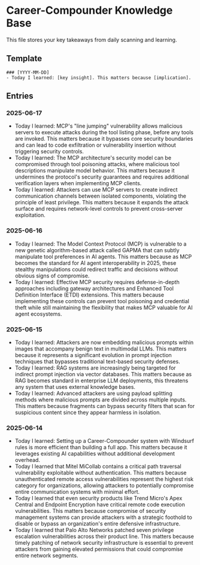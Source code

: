 # Career-Compounder Knowledge Base

This file stores your key takeaways from daily scanning and learning.

## Template
```
### [YYYY-MM-DD]
- Today I learned: [key insight]. This matters because [implication].
```

## Entries
### 2025-06-17
- Today I learned: MCP's "line jumping" vulnerability allows malicious servers to execute attacks during the tool listing phase, before any tools are invoked. This matters because it bypasses core security boundaries and can lead to code exfiltration or vulnerability insertion without triggering security controls.
- Today I learned: The MCP architecture's security model can be compromised through tool poisoning attacks, where malicious tool descriptions manipulate model behavior. This matters because it undermines the protocol's security guarantees and requires additional verification layers when implementing MCP clients.
- Today I learned: Attackers can use MCP servers to create indirect communication channels between isolated components, violating the principle of least privilege. This matters because it expands the attack surface and requires network-level controls to prevent cross-server exploitation.
### 2025-06-16
- Today I learned: The Model Context Protocol (MCP) is vulnerable to a new genetic algorithm-based attack called GAPMA that can subtly manipulate tool preferences in AI agents. This matters because as MCP becomes the standard for AI agent interoperability in 2025, these stealthy manipulations could redirect traffic and decisions without obvious signs of compromise.
- Today I learned: Effective MCP security requires defense-in-depth approaches including gateway architectures and Enhanced Tool Definition Interface (ETDI) extensions. This matters because implementing these controls can prevent tool poisoning and credential theft while still maintaining the flexibility that makes MCP valuable for AI agent ecosystems.
### 2025-06-15
- Today I learned: Attackers are now embedding malicious prompts within images that accompany benign text in multimodal LLMs. This matters because it represents a significant evolution in prompt injection techniques that bypasses traditional text-based security defenses.
- Today I learned: RAG systems are increasingly being targeted for indirect prompt injection via vector databases. This matters because as RAG becomes standard in enterprise LLM deployments, this threatens any system that uses external knowledge bases.
- Today I learned: Advanced attackers are using payload splitting methods where malicious prompts are divided across multiple inputs. This matters because fragments can bypass security filters that scan for suspicious content since they appear harmless in isolation.

### 2025-06-14
- Today I learned: Setting up a Career-Compounder system with Windsurf rules is more efficient than building a full app. This matters because it leverages existing AI capabilities without additional development overhead.
- Today I learned that Mitel MiCollab contains a critical path traversal vulnerability exploitable without authentication. This matters because unauthenticated remote access vulnerabilities represent the highest risk category for organizations, allowing attackers to potentially compromise entire communication systems with minimal effort.
- Today I learned that even security products like Trend Micro's Apex Central and Endpoint Encryption have critical remote code execution vulnerabilities. This matters because compromise of security management systems can provide attackers with a strategic foothold to disable or bypass an organization's entire defensive infrastructure.
- Today I learned that Palo Alto Networks patched seven privilege escalation vulnerabilities across their product line. This matters because timely patching of network security infrastructure is essential to prevent attackers from gaining elevated permissions that could compromise entire network segments.
